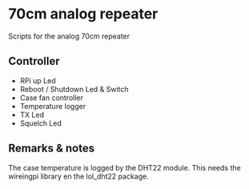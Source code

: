 # 70cm analog repeater

Scripts for the analog 70cm repeater

## Controller
- RPi up Led
- Reboot / Shutdown Led & Switch
- Case fan controller
- Temperature logger
- TX Led
- Squelch Led

## Remarks & notes
The case temperature is logged by the DHT22 module. This needs the wireingpi library en the lol_dht22 package.
